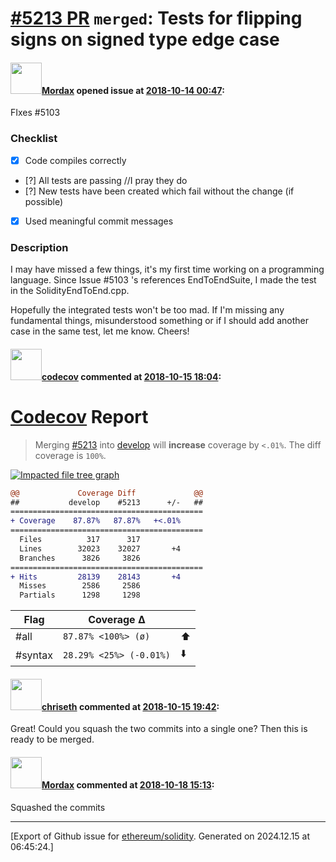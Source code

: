 # [\#5213 PR](https://github.com/ethereum/solidity/pull/5213) `merged`: Tests for flipping signs on signed type edge case

#### <img src="https://avatars.githubusercontent.com/u/9853904?u=c3b30ec1d85a1e3d6d2be1d52aa9abf4c5a36f31&v=4" width="50">[Mordax](https://github.com/Mordax) opened issue at [2018-10-14 00:47](https://github.com/ethereum/solidity/pull/5213):

FIxes #5103 

### Checklist
- [x] Code compiles correctly
- [?] All tests are passing //I pray they do
- [?] New tests have been created which fail without the change (if possible)
- [x] Used meaningful commit messages

### Description
I may have missed a few things, it's my first time working on a programming language. 
Since Issue #5103 's references EndToEndSuite, I made the test in the SolidityEndToEnd.cpp. 

Hopefully the integrated tests won't be too mad. If I'm missing any fundamental things, misunderstood something or if I should add another case in the same test, let me know. Cheers!

#### <img src="https://avatars.githubusercontent.com/in/254?v=4" width="50">[codecov](https://github.com/apps/codecov) commented at [2018-10-15 18:04](https://github.com/ethereum/solidity/pull/5213#issuecomment-429955016):

# [Codecov](https://codecov.io/gh/ethereum/solidity/pull/5213?src=pr&el=h1) Report
> Merging [#5213](https://codecov.io/gh/ethereum/solidity/pull/5213?src=pr&el=desc) into [develop](https://codecov.io/gh/ethereum/solidity/commit/036929aba11268eafb602394af8b212fbe56ae6c?src=pr&el=desc) will **increase** coverage by `<.01%`.
> The diff coverage is `100%`.

[![Impacted file tree graph](https://codecov.io/gh/ethereum/solidity/pull/5213/graphs/tree.svg?width=650&token=87PGzVEwU0&height=150&src=pr)](https://codecov.io/gh/ethereum/solidity/pull/5213?src=pr&el=tree)

```diff
@@             Coverage Diff             @@
##           develop    #5213      +/-   ##
===========================================
+ Coverage    87.87%   87.87%   +<.01%     
===========================================
  Files          317      317              
  Lines        32023    32027       +4     
  Branches      3826     3826              
===========================================
+ Hits         28139    28143       +4     
  Misses        2586     2586              
  Partials      1298     1298
```

| Flag | Coverage Δ | |
|---|---|---|
| #all | `87.87% <100%> (ø)` | :arrow_up: |
| #syntax | `28.29% <25%> (-0.01%)` | :arrow_down: |

#### <img src="https://avatars.githubusercontent.com/u/9073706?v=4" width="50">[chriseth](https://github.com/chriseth) commented at [2018-10-15 19:42](https://github.com/ethereum/solidity/pull/5213#issuecomment-429987155):

Great! Could you squash the two commits into a single one? Then this is ready to be merged.

#### <img src="https://avatars.githubusercontent.com/u/9853904?u=c3b30ec1d85a1e3d6d2be1d52aa9abf4c5a36f31&v=4" width="50">[Mordax](https://github.com/Mordax) commented at [2018-10-18 15:13](https://github.com/ethereum/solidity/pull/5213#issuecomment-431048308):

Squashed the commits


-------------------------------------------------------------------------------



[Export of Github issue for [ethereum/solidity](https://github.com/ethereum/solidity). Generated on 2024.12.15 at 06:45:24.]
